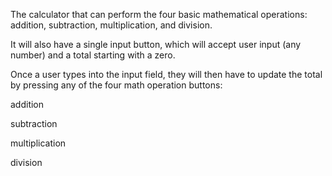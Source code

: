 The calculator that can perform the four basic mathematical operations: addition, subtraction, multiplication, and division.

It will also have a single input button, which will accept user input (any number) and a total starting with a zero.

Once a user types into the input field, they will then have to update the total by pressing any of the four math operation buttons:

addition

subtraction

multiplication

division
